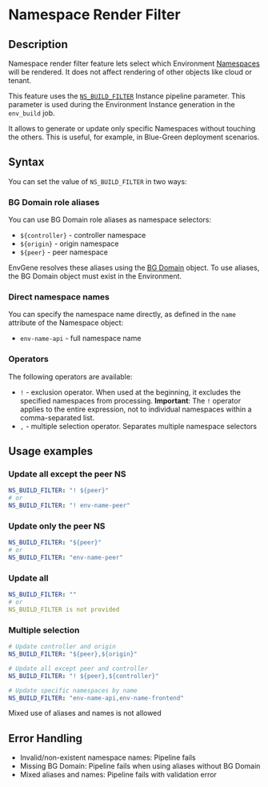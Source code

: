 # Namespace Render Filter

## Description

Namespace render filter feature lets select which Environment [Namespaces](/docs/envgene-objects.md#namespace) will be rendered. It does not affect rendering of other objects like cloud or tenant.

This feature uses the [`NS_BUILD_FILTER`](/docs/instance-pipeline-parameters.md#parameters) Instance pipeline parameter. This parameter is used during the Environment Instance generation in the `env_build` job.

It allows to generate or update only specific Namespaces without touching the others. This is useful, for example, in Blue-Green deployment scenarios.

## Syntax

You can set the value of `NS_BUILD_FILTER` in two ways:

### BG Domain role aliases

You can use BG Domain role aliases as namespace selectors:

- `${controller}` - controller namespace
- `${origin}` - origin namespace  
- `${peer}` - peer namespace

EnvGene resolves these aliases using the [BG Domain](/docs/envgene-objects.md#bg-domain) object. To use aliases, the BG Domain object must exist in the Environment.

### Direct namespace names

You can specify the namespace name directly, as defined in the `name` attribute of the Namespace object:

- `env-name-api` - full namespace name

### Operators

The following operators are available:

- `!` - exclusion operator. When used at the beginning, it excludes the specified namespaces from processing. **Important**: The `!` operator applies to the entire expression, not to individual namespaces within a comma-separated list.
- `,` - multiple selection operator. Separates multiple namespace selectors

## Usage examples

### Update all except the peer NS

```yaml
NS_BUILD_FILTER: "! ${peer}"
# or
NS_BUILD_FILTER: "! env-name-peer"
```

### Update only the peer NS

```yaml
NS_BUILD_FILTER: "${peer}"
# or
NS_BUILD_FILTER: "env-name-peer"
```

### Update all

```yaml
NS_BUILD_FILTER: ""
# or
NS_BUILD_FILTER is not provided
```

### Multiple selection

```yaml
# Update controller and origin
NS_BUILD_FILTER: "${peer},${origin}"

# Update all except peer and controller
NS_BUILD_FILTER: "! ${peer},${controller}"

# Update specific namespaces by name
NS_BUILD_FILTER: "env-name-api,env-name-frontend"
```

Mixed use of aliases and names is not allowed

## Error Handling

- Invalid/non-existent namespace names: Pipeline fails
- Missing BG Domain: Pipeline fails when using aliases without BG Domain
- Mixed aliases and names: Pipeline fails with validation error
